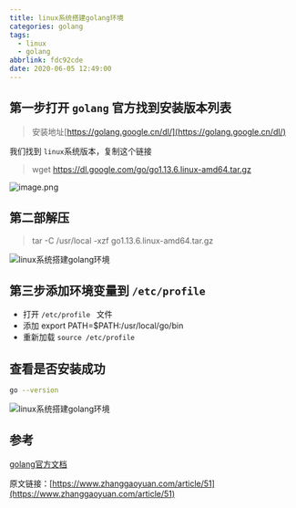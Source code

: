```yaml
---
title: linux系统搭建golang环境
categories: golang
tags:
  - linux
  - golang
abbrlink: fdc92cde
date: 2020-06-05 12:49:00
---
```


## 第一步打开 `golang` 官方找到安装版本列表

> 安装地址[https://golang.google.cn/dl/](https://golang.google.cn/dl/)


我们找到 `linux`系统版本，复制这个链接

> wget https://dl.google.com/go/go1.13.6.linux-amd64.tar.gz

![image.png](https://api.zhanggaoyuan.com/uploads/images/articles/202001/10/1_1578646097_Lsyt7j1IMP.png)

## 第二部解压
 > tar -C /usr/local -xzf go1.13.6.linux-amd64.tar.gz

![linux系统搭建golang环境](https://api.zhanggaoyuan.com/uploads/images/articles/202001/10/1_1578646131_uKxBOtfAut.png)

## 第三步添加环境变量到 `/etc/profile`
- 打开 `/etc/profile ` 文件
- 添加 export PATH=$PATH:/usr/local/go/bin
- 重新加载 `source /etc/profile`

## 查看是否安装成功

```bash
go --version
```

![linux系统搭建golang环境](https://api.zhanggaoyuan.com/uploads/images/articles/202001/10/1_1578646097_Lsyt7j1IMP.png)


## 参考
[golang官方文档](https://golang.google.cn/doc/install?download=go1.13.6.linux-amd64.tar.gz)

原文链接：[https://www.zhanggaoyuan.com/article/51](https://www.zhanggaoyuan.com/article/51)
